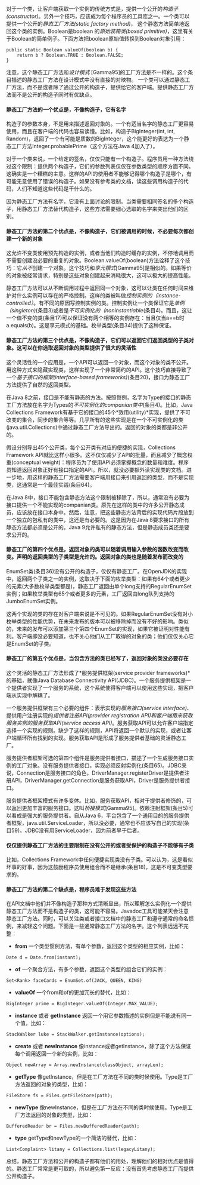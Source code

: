 
对于一个类，让客户端获取一个实例的传统方式是，提供一个公开的*构造子(constructor)*。另外一个技巧，应该成为每个程序员的工具库之一。一个类可以提供一个公开的*静态工厂方法(static factory method)*， 这个静态方法简单地返回这个类的实例。Boolean是boolean 的*原始装箱类(boxed primitive)*，这里有关于Boolean的简单例子。下面方法把boolean原始值转换到Boolean对象引用：
```
public static Boolean valueOf(boolean b) {
    return b ? Boolean.TRUE : Boolean.FALSE;
}
```
注意，这个静态工厂方法和*设计模式* [Gamma95]的工厂方法是不一样的。这个条目描述的静态工厂方法在设计模式中没有直接的对映物。
一个类可以通过静态工厂方法，而不是或者除了通过公开的构造子，提供给它的客户端。提供静态工厂方法而不是公开的构造子同时有优缺点。

#### 静态工厂方法的一个优点是，不像构造子，它有名字

构造子的参数本身，不是用来描述返回对象的。一个有适当名字的静态工厂更容易使用，而且在客户端的代码也容易读懂。比如，构造子BigInteger(int, int, Random)，返回了一个有可能是质数的BigInteger，这个能更好的表达为一个静态工厂方法Integer.probablePrime（这个方法在Java 4加入了）。

对于一个类来说，一个给定的签名，仅仅只能有一个构造子。程序员用一种方法绕过这个限制：提供两个构造子，它们的参数列表仅仅在参数类型的顺序方面不同。这确实是一个糟糕的主意。这样的API的使用者不能够记得哪个构造子是哪个，有可能无意使用了错误的构造子。如果没有参考类的文档，读这些调用构造子的代码，人们不知道这些代码是干什么的。

因为静态工厂方法有名字，它没有上面讨论的限制。当类需要相同签名的多个构造子，用静态工厂方法替代构造子，这些方法需要细心选取的名字来突出他们的区别。

#### 静态工厂方法的第二个优点是，不像构造子，它们被调用的时候，不必要每次都创建一个新的对象

这允许不变类使用预先构造的实例，或者当他们构造时缓存的实例，不停地调用而不需要创建没必要的重复的对象。Boolean.valueOf(boolean)方法诠释了这个技巧：它*从不*创建一个对象。这个技巧和*享元模式*[Gamma95]是相似的。如果等价的对象被经常请求，特别是这些对象创建起来消耗很大，这可以极大的提高性能。

静态工厂方法可以从不断调用过程中返回同一个对象，这可以让类在任何时间来维护对什么实例可以存在的严格控制。这样的类被叫做*控制实例的（instance-controlled）*。有不同的原因写控制实例的类。控制实例让一个类保证它是*单例（singleton)*(条目3)或者是*不可实例化的（noninstantiable*(条目4)。而且，这让一个值不变的类(条目17)可以保证没有两个相等的实例存在：当且仅当a==b时a.equals(b)。这是享元模式的基础。枚举类型(条目34)提供了这种保证。

#### 静态工厂方法的第三个优点是，不像构造子，它们可以返回它们返回类型的子类对象。这可以在你选取返回对象的类型提供了很大的灵活性

这个灵活性的一个应用是，一个API可以返回一个对象，而这个对象的类不公开。用这种方式来隐藏实现类，这样实现了一个非常简约的API。这个技巧直接导致了一个*基于接口的框架(interface-based frameworks)*(条目20)，接口为静态工厂方法提供了自然的返回类型。

在Java 8之前，接口是不能有静态的方法。按照惯例，名字为Type的接口的静态工厂方法放在名字为Types的*不可实例化的companian类中*(条目4)。比如，Java Collections Framework有基于它的接口的45个*效用(utility)*实现，提供了不可改变的集合，同步的集合等等。几乎所有的这些实现是在一个不可实例化的类(java.util.Collections)中通过静态工厂方法导出的。返回的对象的类都是非公开的。

假设分别导出45个公开类，每个公开类有对应的便捷的实现，Collections Framework API就比这样小很多。这不仅仅减少了API的批量，而且减少了概念权重(conceptual weight)：程序员为了使用API必须掌握概念的数量和难度。程序员知道返回对象正好有接口指定的API。所以，就没必要额外读实现类的文档。进一步地，用这样的静态工厂方法需要客户端用接口来引用返回的类型，而不是实现类，这通常是一个最佳实践(条目64)。

在Java 8中，接口不能包含静态方法这个限制被移除了，所以，通常没有必要为接口提供一个不能实现的companian类。原先在这样的类中的许多公开静态成员，应该放在接口本身中。然后，注意，把这些静态方法背后的实现代码片段放到一个独立的包私有的类中，这还是有必要的。这是因为在Java 8要求接口的所有静态方法都必须是公开的。Java 9允许私有的静态方法，但是静态成员类还是要求公开的。

#### 静态工厂的第四个优点是，返回对象的类可以随着调用输入参数的函数改变而改变。声明的返回类型的子类型是允许的。返回对象的类也是随着发布而改变的

EnumSet类(条目36)没有公开的构造子，仅仅有静态工厂。在OpenJDK的实现中，返回两个子类之一的实例，这取决于下面的枚举类型：如果有64个或者更少的元素(大多数枚举类型都是)，静态工厂返回由单个long支持的RegularEnumSet实例；如果枚举类型有65个或者更多的元素，工厂返回由long队列支持的JumboEnumSet实例。

这两个实现的类的存在对客户端来说是不可见的。如果RegularEnumSet没有对小枚举类型的性能优势，在未来发布的版本可以被移除掉而没有不好的影响。类似的，未来的发布可以添加第三个第四个EnumSet的实现，如果它被证明对性能有利。客户端即没必要知道，也不关心他们从工厂取得的对象的类；他们仅仅关心它是EnumSet的子类。

#### 静态工厂的第五个优点是，当包含方法的类已经写了，返回对象的类没必要存在

这个灵活的静态工厂方法形成了*服务提供框架(service provider frameworks)*的基础，就像Java Database Connectivity API(JDBC)。一个服务提供框架是一个提供者实现了一个服务的系统，这个系统使得客户端可以使用这些实现，把客户端从实现中解耦了。

一个服务提供框架有三个必要的组件：表示实现的*服务接口(service interface)*、提供用户注册实现的*提供者注册API(provider registration API)*和客户端用来获取服务实例的*服务获取API(service access API)*。服务获取API可以允许客户端指定选择一个实现的规则。缺少了这样的规则，API将返回一个默认的实现，或者让客户端循环所有找到的实现。服务获取API是形成了服务提供者基础的灵活静态工厂。

服务提供者框架可选的第四个组件是服务提供者接口，描述了一个生成服务接口实例的工厂对象。没有服务提供者接口，实现必须反射实例化(条目65)。JDBC来说，Connection是服务接口的角色，DriverManager.registerDriver是提供者注册API，DriverManager.getConnection是服务获取API，Driver是服务提供者接口。

服务提供者框架模式有许多变体。比如，服务获取API，相对于提供者修饰的，可以返回更加丰富的服务接口。这叫*桥接模式*[Gamma95]。依赖注射框架(条目5)可以看成是强大的服务提供者。自从Java 6，平台包含了一个通用目的的服务提供者框架，java.util.ServiceLoader，所以没必要，通常也不应该写自己的实现(条目59)。JDBC没有用ServiceLoader，因为前者早于后者。

#### 仅仅提供静态工厂方法的主要限制在没有公开的或者受保护的构造子不能够有子类

比如，Collections Framework中任何便捷实现类没有子类。可以认为，这是看似坏事的好事，因为这鼓励程序员使用组合而不是继承(条目18)，这是不可变类型要求的。

#### 静态工厂方法的第二个缺点是，程序员难于发现这些方法

在API文档中他们并不像构造子那种方式清晰显出，所以理解怎么实例化一个提供静态工厂方法而不是构造子的类，这可能不容易。Javadoc工具可能某天会注意静态工厂方法。同时，可以关注类或者接口文档中的静态工厂和遵守通常的命名惯例，来减轻这个问题。下面是一些通常静态工厂方法的名字。这个列表远远不完整：

 - **from**  一个类型惯例方法，有单个参数，返回这个类型的相应实例，比如：
```
Date d = Date.from(instant);
```
 - **of**  一个聚合方法，有多个参数，返回这个类型的组合它们的实例：
```
Set<Rank> faceCards = EnumSet.of(JACK, QUEEN, KING)
```
 - **valueOf**  一个from和of的更加冗长的替代，比如： 
```
BigInteger prime = BigInteger.valueOf(Integer.MAX_VALUE); 
```
 - **instance** 或者 **getInstance**  返回一个用它参数描述的实例但是不能说有同一个值，比如：
```
StackWalker luke = StackWalker.getInstance(options);
```
 - **create** 或者 **newInstance**  像instance或者getInstance，除了这个方法保证每个调用返回一个新的实例，比如：
```
Object newArray = Array.newInstance(classObject, arrayLen);
```
 - **getType**  像getInstance，但是在工厂方法在不同的类时候使用。Type是工厂方法返回的对象的类型，比如：
```
FileStore fs = Files.getFileStore(path);
```
 - **newType**  像newInstance，但是在工厂方法在不同的类时候使用。Type是工厂方法返回的对象的类型，比如：
```
BufferedReader br = Files.newBufferedReader(path);
```
 - **type**  getType和newType的一个简洁的替代，比如：
```
List<Complaint> litany = Collections.list(legacyLitany);
```

 总结，静态工厂方法和公开的构造子都有他们的用处，理解他们的相对优点是值得的。静态工厂常常是更可取的，所以避免第一反应：没有首先考虑静态工厂而提供公开构造子。

